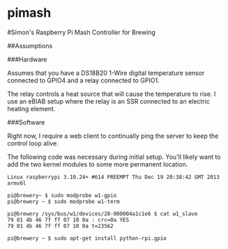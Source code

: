 pimash
======

#Simon's Raspberry Pi Mash Controller for Brewing

##Assumptions

###Hardware

Assumes that you have a DS18B20 1-Wire digital temperature sensor connected to GPIO4 and a relay connected to GPIO1.

The relay controls a heat source that will cause the temperature to rise. I use an eBIAB setup where the relay is an SSR connected to an electric heating element.

###Software

Right now, I require a web client to continually ping the server to keep the control loop alive.

The following code was necessary during initial setup. You'll likely want to add the two kernel modules to some more permanent location.

```
Linux raspberrypi 3.10.24+ #614 PREEMPT Thu Dec 19 20:38:42 GMT 2013 armv6l

pi@brewery~ $ sudo modprobe w1-gpio
pi@brewery ~ $ sudo modprobe w1-term

pi@brewery /sys/bus/w1/devices/28-000004a1c1e6 $ cat w1_slave
79 01 4b 46 7f ff 07 10 0a : crc=0a YES
79 01 4b 46 7f ff 07 10 0a t=23562

pi@brewery ~ $ sudo apt-get install python-rpi.gpio

```
